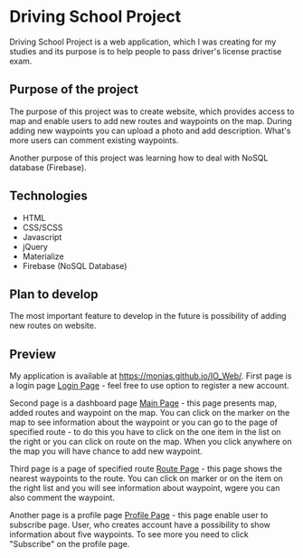# Driving School Project
Driving School Project is a web application, which I was creating for my studies and its purpose is to help people to pass driver's license practise exam. 
## Purpose of the project
The purpose of this project was to create website, which provides access to map and enable users to add new routes and waypoints on the map. During adding new waypoints you can upload a photo and add description. What's more users can comment existing waypoints. 

Another purpose of this project was learning how to deal with NoSQL database (Firebase).
## Technologies
* HTML
* CSS/SCSS
* Javascript
* jQuery
* Materialize
* Firebase (NoSQL Database)
## Plan to develop
The most important feature to develop in the future is possibility of adding new routes on website.
## Preview
My application is available at https://monias.github.io/IO_Web/.
First page is a login page [Login Page](https://monias.github.io/IO_Web/) - feel free to use option to register a new account.

Second page is a dashboard page [Main Page](https://monias.github.io/IO_Web/pages/main.html) - this page presents map, added routes and
waypoint on the map. You can click on the marker on the map to see information about the waypoint or you can go to the page of specified route - to do this you have to click on the one item in the list on the right or you can click on route on the map. When you click anywhere on the map you will have chance to add new waypoint.

Third page is a page of specified route [Route Page](https://monias.github.io/IO_Web/pages/route.html) - this page shows the nearest waypoints to the route. You can click on marker or on the item on the right list and you will see information about waypoint, wgere you can also comment the waypoint.

Another page is a profile page [Profile Page](https://monias.github.io/IO_Web/pages/profile.html) - this page enable user to subscribe page. User, who creates account have a possibility to show information about five waypoints. To see more you need to click "Subscribe" on the profile page.
